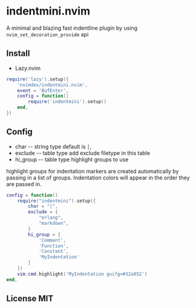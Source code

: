 # indentmini.nvim
A minimal and blazing fast indentline plugin by using `nvim_set_decoration_provide` api

## Install

- Lazy.nvim

```lua
require('lazy').setup({
    'nvimdev/indentmini.nvim',
    event = 'BufEnter',
    config = function()
        require('indentmini').setup()
    end,
})
```

## Config

- char     -- string type default is  `│`,
- exclude  -- table  type add exclude filetype in this table
- hi_group -- table  type highlight groups to use

highlight groups for indentation markers are created automatically by passing in a list
of groups. Indentation colors will appear in the order they are passed in.

```lua
config = function()
    require("indentmini").setup({
        char = "|",
        exclude = {
            "erlang",
            "markdown",
        }
        hi_group = {
            'Comment',
            'Function',
            'Constant',
            'MyIndentation'
        }
    })
    vim.cmd.highlight('MyIndentation guifg=#32a852')
end,
```

## License MIT
